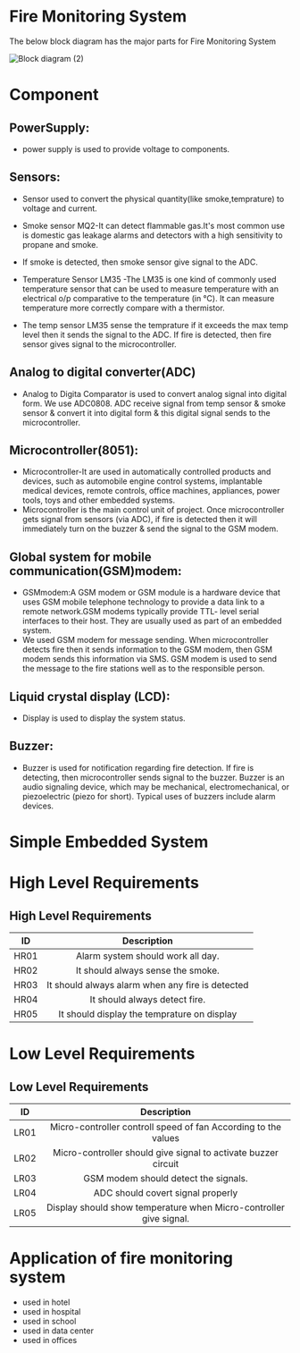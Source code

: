 # Fire Monitoring System
The below block diagram has the major parts for Fire Monitoring System

![Block diagram (2)](https://user-images.githubusercontent.com/98872208/154792550-8c96514c-1270-48e9-8bfe-cb12403a482a.png)

# Component

## PowerSupply:

   * power supply is used to provide voltage to components.

## Sensors:

  * Sensor used to convert the physical quantity(like smoke,temprature) to voltage and current.

  * Smoke sensor MQ2-It can detect flammable gas.It's most common use is domestic gas leakage alarms and detectors with a high sensitivity to propane and smoke.
  * If smoke is detected, then smoke sensor give signal to the ADC.
 
  * Temperature Sensor LM35 -The LM35 is one kind of commonly used temperature sensor that can be used to measure temperature with an electrical o/p comparative to the               temperature (in °C). It can measure temperature more correctly compare with a thermistor.
  * The temp sensor LM35 sense the temprature if it exceeds the max temp level then it sends the signal to the ADC. If fire is detected, then fire sensor          gives signal       to the microcontroller.

## Analog to digital converter(ADC)

   * Analog to Digita Comparator is used to convert analog signal into digital form. We use ADC0808. ADC receive signal from temp sensor & smoke sensor & convert it into digital     form & this digital signal sends to the microcontroller.

## Microcontroller(8051):
  
  * Microcontroller-It are used in automatically controlled products and devices, such as automobile engine control systems, implantable medical devices, remote       controls,     office machines, appliances, power tools, toys and other embedded systems.
  * Microcontroller is the main control unit of project. Once microcontroller gets signal from sensors (via ADC), if fire is detected then it will immediately turn on the buzzer     &   send the signal to the GSM modem.

## Global system for mobile communication(GSM)modem:

   * GSMmodem:A GSM modem or GSM module is a hardware device that uses GSM mobile telephone technology to provide a data link to a remote network.GSM modems typically provide         TTL-   level serial interfaces to their host. They are usually used as part of an embedded system.
   * We used GSM modem for message sending. When microcontroller detects fire then it sends information to the GSM modem, then GSM modem sends this information via SMS. GSM          modem  is used to send the message to the fire stations well as to the responsible person.

## Liquid crystal display (LCD):

   * Display is used to display the system status.

## Buzzer:

  *  Buzzer is used for notification regarding fire detection. If fire is detecting, then microcontroller sends signal to the buzzer.
     Buzzer is an audio signaling device, which may be mechanical, electromechanical, or piezoelectric (piezo for short). Typical uses of buzzers include alarm devices.
     
  # Simple Embedded System


# High Level Requirements

## High Level Requirements
|ID	 | Description                                            |
|:--:|:------------------------------------------------------:|
|HR01|Alarm system should work all day.                       | 
|HR02|It should always sense the smoke.                       | 
|HR03|It should always alarm when any fire is detected        | 
|HR04|It should always detect fire.                           | 
|HR05|It should display the temprature on display             | 


# Low Level Requirements

## Low Level Requirements
|ID	 | Description                                            |	
|:--:|:------------------------------------------------------:|
|LR01|  Micro-controller controll speed of fan  According to the values
|LR02|	Micro-controller should give signal to  activate buzzer circuit            | 
|LR03|	GSM modem should detect the signals.         
|LR04|  ADC should covert signal properly       
|LR05|	Display should show temperature when Micro-controller give signal.    


# Application of fire monitoring system
 * used in hotel
 * used in hospital
 * used in school
 * used in data center
 * used in offices

   
     
